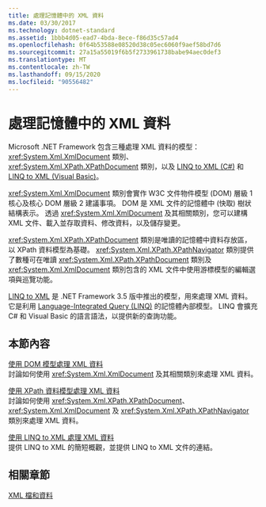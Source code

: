 ```yaml
---
title: 處理記憶體中的 XML 資料
ms.date: 03/30/2017
ms.technology: dotnet-standard
ms.assetid: 1bbb4d05-ead7-4bda-8ece-f86d35c57ad4
ms.openlocfilehash: 0f64b53588e08520d38c05ec6060f9aef58bd7d6
ms.sourcegitcommit: 27a15a55019f6b5f2733961738babe94aec0def3
ms.translationtype: MT
ms.contentlocale: zh-TW
ms.lasthandoff: 09/15/2020
ms.locfileid: "90556482"
---
```

# <a name="processing-xml-data-in-memory"></a>處理記憶體中的 XML 資料
Microsoft .NET Framework 包含三種處理 XML 資料的模型：<xref:System.Xml.XmlDocument> 類別、<xref:System.Xml.XPath.XPathDocument> 類別，以及 [LINQ to XML (C#)](../../linq/linq-xml-overview.md) 和 [LINQ to XML (Visual Basic)](../../linq/linq-xml-overview.md)。  
  
 <xref:System.Xml.XmlDocument> 類別會實作 W3C 文件物件模型 (DOM) 層級 1 核心及核心 DOM 層級 2 建議事項。 DOM 是 XML 文件的記憶體中 (快取) 樹狀結構表示。 透過 <xref:System.Xml.XmlDocument> 及其相關類別，您可以建構 XML 文件、載入並存取資料、修改資料，以及儲存變更。  
  
 <xref:System.Xml.XPath.XPathDocument> 類別是唯讀的記憶體中資料存放區，以 XPath 資料模型為基礎。 <xref:System.Xml.XPath.XPathNavigator> 類別提供了數種可在唯讀 <xref:System.Xml.XPath.XPathDocument> 類別及 <xref:System.Xml.XmlDocument> 類別包含的 XML 文件中使用游標模型的編輯選項與巡覽功能。  
  
 [LINQ to XML](../../linq/linq-xml-overview.md) 是 .NET Framework 3.5 版中推出的模型，用來處理 XML 資料。 它是利用 [Language-Integrated Query (LINQ)](../../../csharp/programming-guide/concepts/linq/index.md) 的記憶體內部模型。 LINQ 會擴充 C# 和 Visual Basic 的語言語法，以提供新的查詢功能。  
  
## <a name="in-this-section"></a>本節內容  
 [使用 DOM 模型處理 XML 資料](process-xml-data-using-the-dom-model.md)  
 討論如何使用 <xref:System.Xml.XmlDocument> 及其相關類別來處理 XML 資料。  
  
 [使用 XPath 資料模型處理 XML 資料](process-xml-data-using-the-xpath-data-model.md)  
 討論如何使用 <xref:System.Xml.XPath.XPathDocument>、<xref:System.Xml.XmlDocument> 及 <xref:System.Xml.XPath.XPathNavigator> 類別來處理 XML 資料。  
  
 [使用 LINQ to XML 處理 XML 資料](process-xml-data-using-linq-to-xml.md)  
 提供 LINQ to XML 的簡短概觀，並提供 LINQ to XML 文件的連結。  
  
## <a name="related-sections"></a>相關章節  
 [XML 檔和資料](index.md)
